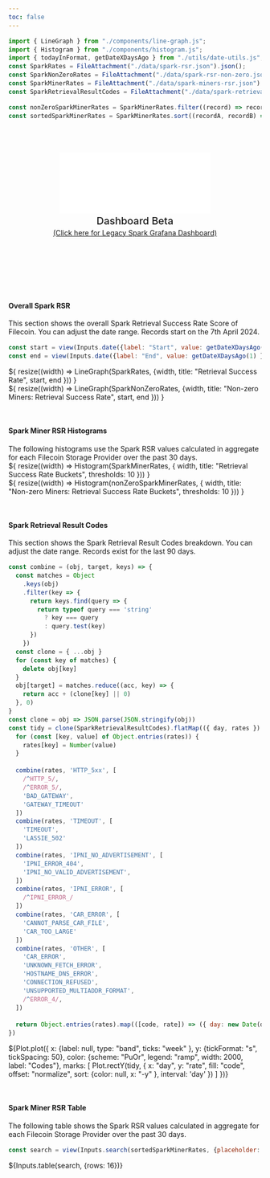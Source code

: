 ```yaml
---
toc: false
---
```


```js
import { LineGraph } from "./components/line-graph.js";
import { Histogram } from "./components/histogram.js";
import { todayInFormat, getDateXDaysAgo } from "./utils/date-utils.js";
const SparkRates = FileAttachment("./data/spark-rsr.json").json();
const SparkNonZeroRates = FileAttachment("./data/spark-rsr-non-zero.json").json();
const SparkMinerRates = FileAttachment("./data/spark-miners-rsr.json").json();
const SparkRetrievalResultCodes = FileAttachment("./data/spark-retrieval-result-codes.json").json();
```

```js
const nonZeroSparkMinerRates = SparkMinerRates.filter((record) => record.success_rate != 0)
const sortedSparkMinerRates = SparkMinerRates.sort((recordA, recordB) => recordB.success_rate - recordA.success_rate)
```

<div class="hero">
  <body><img src="media/spark-logomark-white-with-bbox.png" alt="Spark Logo" width="300" /><body>
    <h2>Dashboard Beta</h2>
    <body><a href="https://filspark.com/dashboard" target="_blank" rel="noopener noreferrer">(Click here for Legacy Spark Grafana Dashboard)</a><body>
</div>

<h4>Overall Spark RSR</h4>
<body>This section shows the overall Spark Retrieval Success Rate Score of Filecoin. You can adjust the date range. Records start on the 7th April 2024.</body>

```js
const start = view(Inputs.date({label: "Start", value: getDateXDaysAgo(180) }));
const end = view(Inputs.date({label: "End", value: getDateXDaysAgo(1) }));
```



<div class="grid grid-cols-2" style="grid-auto-rows: 500px;">
  <div class="card">${
    resize((width) => LineGraph(SparkRates, {width, title: "Retrieval Success Rate", start, end }))
  }</div>
  <div class="card">${
    resize((width) => LineGraph(SparkNonZeroRates, {width, title: "Non-zero Miners: Retrieval Success Rate", start, end }))
  }</div>
</div>

<div class="divider"></div>



<h4>Spark Miner RSR Histograms</h4>
<body>The following histograms use the Spark RSR values calculated in aggregate for each Filecoin Storage Provider over the past 30 days.</body>


<div class="grid grid-cols-2" style="grid-auto-rows: 500px;">
  <div class="card">${
    resize((width) => Histogram(SparkMinerRates, { width, title: "Retrieval Success Rate Buckets", thresholds: 10 }))
  }</div>
  <div class="card">${
    resize((width) => Histogram(nonZeroSparkMinerRates, { width, title: "Non-zero Miners: Retrieval Success Rate Buckets", thresholds: 10 }))
  }</div>
</div>

<div class="divider"></div>

<h4>Spark Retrieval Result Codes</h4>
<body>This section shows the Spark Retrieval Result Codes breakdown. You can adjust the date range. Records exist for the last 90 days.</body>

```js
const combine = (obj, target, keys) => {
  const matches = Object
    .keys(obj)
    .filter(key => {
      return keys.find(query => {
        return typeof query === 'string'
          ? key === query
          : query.test(key)
      })
    })
  const clone = { ...obj }
  for (const key of matches) {
    delete obj[key]
  }
  obj[target] = matches.reduce((acc, key) => {
    return acc + (clone[key] || 0)
  }, 0)
}
const clone = obj => JSON.parse(JSON.stringify(obj))
const tidy = clone(SparkRetrievalResultCodes).flatMap(({ day, rates }) => {
  for (const [key, value] of Object.entries(rates)) {
    rates[key] = Number(value)
  }

  combine(rates, 'HTTP_5xx', [
    /^HTTP_5/,
    /^ERROR_5/,
    'BAD_GATEWAY',
    'GATEWAY_TIMEOUT'
  ])
  combine(rates, 'TIMEOUT', [
    'TIMEOUT',
    'LASSIE_502'
  ])
  combine(rates, 'IPNI_NO_ADVERTISEMENT', [
    'IPNI_ERROR_404',
    'IPNI_NO_VALID_ADVERTISEMENT',
  ])
  combine(rates, 'IPNI_ERROR', [
    /^IPNI_ERROR_/
  ])
  combine(rates, 'CAR_ERROR', [
    'CANNOT_PARSE_CAR_FILE',
    'CAR_TOO_LARGE'
  ])
  combine(rates, 'OTHER', [
    'CAR_ERROR',
    'UNKNOWN_FETCH_ERROR',
    'HOSTNAME_DNS_ERROR',
    'CONNECTION_REFUSED',
    'UNSUPPORTED_MULTIADDR_FORMAT',
    /^ERROR_4/,
  ])

  return Object.entries(rates).map(([code, rate]) => ({ day: new Date(day), code, rate }))
})
```

<div class="grid grid-cols-1" style="grid-auto-rows: 500px;">
  <div class="card">
    ${Plot.plot({
      x: {label: null, type: "band", ticks: "week" },
      y: {tickFormat: "s", tickSpacing: 50},
      color: {scheme: "PuOr", legend: "ramp", width: 2000, label: "Codes"},
      marks: [
        Plot.rectY(tidy, {
          x: "day",
          y: "rate",
          fill: "code",
          offset: "normalize",
          sort: {color: null, x: "-y" },
          interval: 'day'
        })
      ]
    })}
  </div>
</div>


<div class="divider"></div>

<h4>Spark Miner RSR Table</h4>
<body>The following table shows the Spark RSR values calculated in aggregate for each Filecoin Storage Provider over the past 30 days.</body>

```js
const search = view(Inputs.search(sortedSparkMinerRates, {placeholder: "Search Storage Providers…"}));
```

<div class="card" style="padding: 0;">
  ${Inputs.table(search, {rows: 16})}
</div>

<style>

.hero {
  display: flex;
  flex-direction: column;
  align-items: center;
  font-family: var(--sans-serif);
  margin: 4rem 0 8rem;
  text-wrap: balance;
  text-align: center;
}

.hero h1 {
  margin: 1rem 0;
  padding: 1rem 0;
  max-width: none;
  font-size: 14vw;
  font-weight: 900;
  line-height: 1;
  background: linear-gradient(30deg, var(--theme-foreground-focus), currentColor);
  -webkit-background-clip: text;
  -webkit-text-fill-color: transparent;
  background-clip: text;
}

.hero h2 {
  margin: 0;
  max-width: 34em;
  font-size: 20px;
  font-style: initial;
  font-weight: 500;
  line-height: 1.5;
  color: var(--theme-foreground-muted);
}

.divider {
  margin: 50px;
}

@media (min-width: 640px) {
  .hero h1 {
    font-size: 90px;
  }
}

</style>
